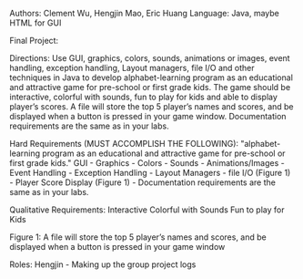 Authors: Clement Wu, Hengjin Mao, Eric Huang
Language: Java, maybe HTML for GUI

Final Project:

Directions:
Use GUI, graphics, colors, sounds, animations or images, event handling, exception handling, Layout 
managers, file I/O and other techniques in Java to develop alphabet-learning program as an educational 
and attractive game for pre-school or first grade kids.  The game should be interactive, colorful with sounds, 
fun to play for kids and able to display player’s scores. A file will store the top 5 player’s names and scores, 
and be displayed when a button is pressed in your game window.  Documentation requirements are the same as in your labs.

Hard Requirements (MUST ACCOMPLISH THE FOLLOWING):
"alphabet-learning program as an educational and attractive game for pre-school or first grade kids."
GUI - 
Graphics - 
Colors - 
Sounds - 
Animations/Images - 
Event Handling - 
Exception Handling - 
Layout Managers - 
file I/O (Figure 1) -
Player Score Display (Figure 1) -
Documentation requirements are the same as in your labs.

Qualitative Requirements:
Interactive
Colorful with Sounds
Fun to play for Kids

Figure 1:
A file will store the top 5 player’s names and scores, and be displayed when a button is pressed in your game window

Roles:
Hengjin - Making up the group project logs
